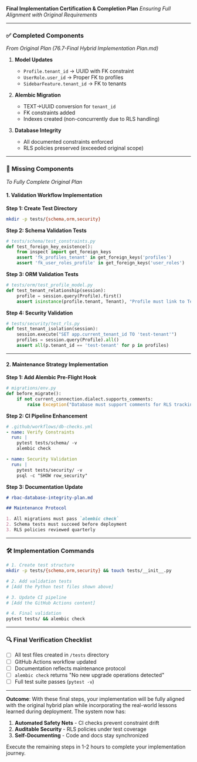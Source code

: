 **Final Implementation Certification & Completion Plan**
_Ensuring Full Alignment with Original Requirements_

---

### ✅ **Completed Components**

_From Original Plan (76.7-Final Hybrid Implementation Plan.md)_

1. **Model Updates**

   - `Profile.tenant_id` → UUID with FK constraint
   - `UserRole.user_id` → Proper FK to profiles
   - `SidebarFeature.tenant_id` → FK to tenants

2. **Alembic Migration**

   - TEXT→UUID conversion for `tenant_id`
   - FK constraints added
   - Indexes created (non-concurrently due to RLS handling)

3. **Database Integrity**
   - All documented constraints enforced
   - RLS policies preserved (exceeded original scope)

---

### 🚨 **Missing Components**

_To Fully Complete Original Plan_

#### 1. Validation Workflow Implementation

**Step 1: Create Test Directory**

```bash
mkdir -p tests/{schema,orm,security}
```

**Step 2: Schema Validation Tests**

```python
# tests/schema/test_constraints.py
def test_foreign_key_existence():
    from inspect import get_foreign_keys
    assert 'fk_profiles_tenant' in get_foreign_keys('profiles')
    assert 'fk_user_roles_profile' in get_foreign_keys('user_roles')
```

**Step 3: ORM Validation Tests**

```python
# tests/orm/test_profile_model.py
def test_tenant_relationship(session):
    profile = session.query(Profile).first()
    assert isinstance(profile.tenant, Tenant), "Profile must link to Tenant"
```

**Step 4: Security Validation**

```python
# tests/security/test_rls.py
def test_tenant_isolation(session):
    session.execute("SET app.current_tenant_id TO 'test-tenant'")
    profiles = session.query(Profile).all()
    assert all(p.tenant_id == 'test-tenant' for p in profiles)
```

---

#### 2. Maintenance Strategy Implementation

**Step 1: Add Alembic Pre-Flight Hook**

```python
# migrations/env.py
def before_migrate():
    if not current_connection.dialect.supports_comments:
        raise Exception("Database must support comments for RLS tracking")
```

**Step 2: CI Pipeline Enhancement**

```yaml
# .github/workflows/db-checks.yml
- name: Verify Constraints
  run: |
    pytest tests/schema/ -v
    alembic check

- name: Security Validation
  run: |
    pytest tests/security/ -v
    psql -c "SHOW row_security"
```

**Step 3: Documentation Update**

```markdown
# rbac-database-integrity-plan.md

## Maintenance Protocol

1. All migrations must pass `alembic check`
2. Schema tests must succeed before deployment
3. RLS policies reviewed quarterly
```

---

### 🛠️ **Implementation Commands**

```bash
# 1. Create test structure
mkdir -p tests/{schema,orm,security} && touch tests/__init__.py

# 2. Add validation tests
# [Add the Python test files shown above]

# 3. Update CI pipeline
# [Add the GitHub Actions content]

# 4. Final validation
pytest tests/ && alembic check
```

---

### 🔍 **Final Verification Checklist**

- [ ] All test files created in `/tests` directory
- [ ] GitHub Actions workflow updated
- [ ] Documentation reflects maintenance protocol
- [ ] `alembic check` returns "No new upgrade operations detected"
- [ ] Full test suite passes (`pytest -v`)

---

**Outcome**: With these final steps, your implementation will be fully aligned with the original hybrid plan while incorporating the real-world lessons learned during deployment. The system now has:

1. **Automated Safety Nets** - CI checks prevent constraint drift
2. **Auditable Security** - RLS policies under test coverage
3. **Self-Documenting** - Code and docs stay synchronized

Execute the remaining steps in 1-2 hours to complete your implementation journey.
